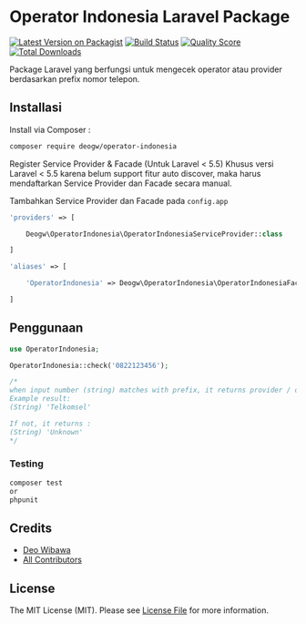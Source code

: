 # Operator Indonesia Laravel Package

[![Latest Version on Packagist](https://img.shields.io/packagist/v/deogw/operator-indonesia.svg?style=flat-square)](https://packagist.org/packages/deogw/operator-indonesia)
[![Build Status](https://img.shields.io/travis/deogw/operator-indonesia/master.svg?style=flat-square)](https://travis-ci.org/deogw/operator-indonesia)
[![Quality Score](https://img.shields.io/scrutinizer/g/deogw/operator-indonesia.svg?style=flat-square)](https://scrutinizer-ci.com/g/deogw/operator-indonesia)
[![Total Downloads](https://img.shields.io/packagist/dt/deogw/operator-indonesia.svg?style=flat-square)](https://packagist.org/packages/deogw/operator-indonesia)

Package Laravel yang berfungsi untuk mengecek operator atau provider berdasarkan prefix nomor telepon.

## Installasi

Install via Composer :

```bash
composer require deogw/operator-indonesia
```

Register Service Provider & Facade (Untuk Laravel < 5.5)
Khusus versi Laravel < 5.5 karena belum support fitur auto discover, maka harus mendaftarkan Service Provider dan Facade secara manual.

Tambahkan Service Provider dan Facade pada `config.app`

``` php
'providers' => [

    Deogw\OperatorIndonesia\OperatorIndonesiaServiceProvider::class

]
```

``` php
'aliases' => [

    'OperatorIndonesia' => Deogw\OperatorIndonesia\OperatorIndonesiaFacade::class

]
```

## Penggunaan

``` php
use OperatorIndonesia;

OperatorIndonesia::check('0822123456');

/*
when input number (string) matches with prefix, it returns provider / operator name.
Example result:
(String) 'Telkomsel'

If not, it returns :
(String) 'Unknown'
*/
```

### Testing

``` bash
composer test 
or 
phpunit
```

## Credits

- [Deo Wibawa](https://github.com/deogw)
- [All Contributors](../../contributors)

## License

The MIT License (MIT). Please see [License File](LICENSE.md) for more information.
